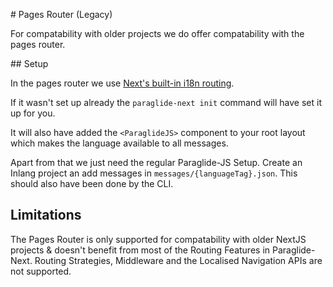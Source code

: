 # Pages Router (Legacy)

For compatability with older projects we do offer compatability with the pages router.

## Setup

In the pages router we use [Next's built-in i18n routing](<(https://nextjs.org/docs/advanced-features/i18n-routing)>).

If it wasn't set up already the `paraglide-next init` command will have set it up for you.

It will also have added the `<ParaglideJS>` component to your root layout which makes the language available to all messages.

Apart from that we just need the regular Paraglide-JS Setup. Create an Inlang project an add messages in `messages/{languageTag}.json`. This should also have been done by the CLI.

## Limitations

The Pages Router is only supported for compatability with older NextJS projects & doesn't benefit from most of the Routing Features in Paraglide-Next. Routing Strategies, Middleware and the Localised Navigation APIs are not supported.
